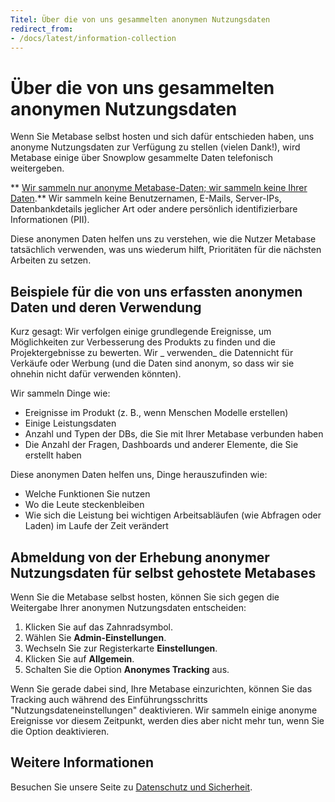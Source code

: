 ```yaml
---
Titel: Über die von uns gesammelten anonymen Nutzungsdaten
redirect_from:
- /docs/latest/information-collection
---
```



# Über die von uns gesammelten anonymen Nutzungsdaten


Wenn Sie Metabase selbst hosten und sich dafür entschieden haben, uns anonyme Nutzungsdaten zur Verfügung zu stellen (vielen Dank!), wird Metabase einige über Snowplow gesammelte Daten telefonisch weitergeben.


** [Wir sammeln nur anonyme Metabase-Daten; wir sammeln keine Ihrer Daten](https://www.metabase.com/security).** Wir sammeln keine Benutzernamen, E-Mails, Server-IPs, Datenbankdetails jeglicher Art oder andere persönlich identifizierbare Informationen (PII).


Diese anonymen Daten helfen uns zu verstehen, wie die Nutzer Metabase tatsächlich verwenden, was uns wiederum hilft, Prioritäten für die nächsten Arbeiten zu setzen.


## Beispiele für die von uns erfassten anonymen Daten und deren Verwendung


Kurz gesagt: Wir verfolgen einige grundlegende Ereignisse, um Möglichkeiten zur Verbesserung des Produkts zu finden und die Projektergebnisse zu bewerten. Wir _ verwenden_ die Datennicht für Verkäufe oder Werbung (und die Daten sind anonym, so dass wir sie ohnehin nicht dafür verwenden könnten).


Wir sammeln Dinge wie:


- Ereignisse im Produkt (z. B., wenn Menschen Modelle erstellen)
- Einige Leistungsdaten
- Anzahl und Typen der DBs, die Sie mit Ihrer Metabase verbunden haben
- Die Anzahl der Fragen, Dashboards und anderer Elemente, die Sie erstellt haben


Diese anonymen Daten helfen uns, Dinge herauszufinden wie:


- Welche Funktionen Sie nutzen
- Wo die Leute steckenbleiben
- Wie sich die Leistung bei wichtigen Arbeitsabläufen (wie Abfragen oder Laden) im Laufe der Zeit verändert


## Abmeldung von der Erhebung anonymer Nutzungsdaten für selbst gehostete Metabases


Wenn Sie die Metabase selbst hosten, können Sie sich gegen die Weitergabe Ihrer anonymen Nutzungsdaten entscheiden:


1. Klicken Sie auf das Zahnradsymbol.
2. Wählen Sie **Admin-Einstellungen**.
3. Wechseln Sie zur Registerkarte **Einstellungen**.
4. Klicken Sie auf **Allgemein**.
5. Schalten Sie die Option **Anonymes Tracking** aus.


Wenn Sie gerade dabei sind, Ihre Metabase einzurichten, können Sie das Tracking auch während des Einführungsschritts "Nutzungsdateneinstellungen" deaktivieren. Wir sammeln einige anonyme Ereignisse vor diesem Zeitpunkt, werden dies aber nicht mehr tun, wenn Sie die Option deaktivieren.


## Weitere Informationen


Besuchen Sie unsere Seite zu [Datenschutz und Sicherheit](https://www.metabase.com/security).

